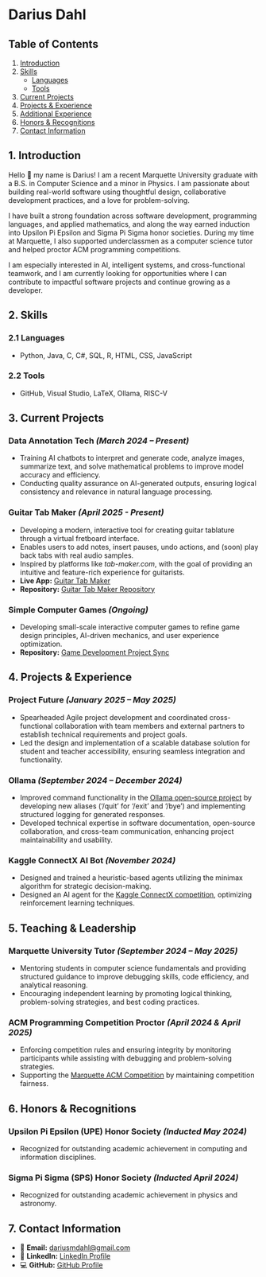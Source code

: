 # Darius Dahl

## Table of Contents
1. [Introduction](#introduction)
2. [Skills](#skills)
   - [Languages](#languages)
   - [Tools](#tools)
3. [Current Projects](#current-projects)
4. [Projects & Experience](#projects--experience)
5. [Additional Experience](#additional-experience)
6. [Honors & Recognitions](#honors--recognitions)
7. [Contact Information](#contact-information)

## 1. Introduction
Hello 👋 my name is Darius! I am a recent Marquette University graduate with a B.S. in Computer Science and a minor in Physics. I am passionate about building real-world software using thoughtful design, collaborative development practices, and a love for problem-solving.

I have built a strong foundation across software development, programming languages, and applied mathematics, and along the way earned induction into Upsilon Pi Epsilon and Sigma Pi Sigma honor societies. During my time at Marquette, I also supported underclassmen as a computer science tutor and helped proctor ACM programming competitions.

I am especially interested in AI, intelligent systems, and cross-functional teamwork, and I am currently looking for opportunities where I can contribute to impactful software projects and continue growing as a developer.

## 2. Skills

### 2.1 Languages
- Python, Java, C, C#, SQL, R, HTML, CSS, JavaScript

### 2.2 Tools
- GitHub, Visual Studio, LaTeX, Ollama, RISC-V

## 3. Current Projects

### Data Annotation Tech *(March 2024 – Present)*
- Training AI chatbots to interpret and generate code, analyze images, summarize text, and solve mathematical problems to improve model accuracy and efficiency.
- Conducting quality assurance on AI-generated outputs, ensuring logical consistency and relevance in natural language processing.

### Guitar Tab Maker *(April 2025 - Present)*
- Developing a modern, interactive tool for creating guitar tablature through a virtual fretboard interface.  
- Enables users to add notes, insert pauses, undo actions, and (soon) play back tabs with real audio samples.  
- Inspired by platforms like *tab-maker.com*, with the goal of providing an intuitive and feature-rich experience for guitarists.  
- **Live App:** <a href="https://guitar-tab-maker.streamlit.app/" target="_blank" rel="noopener noreferrer">Guitar Tab Maker</a>  
- **Repository:** [Guitar Tab Maker Repository](https://github.com/DariusDahl/guitar-tab-maker)  

### Simple Computer Games *(Ongoing)*  
- Developing small-scale interactive computer games to refine game design principles, AI-driven mechanics, and user experience optimization.  
- **Repository:** [Game Development Project Sync](https://github.com/DariusDahl/Game-Development-Project-Sync)

## 4. Projects & Experience

### Project Future *(January 2025 – May 2025)*  
- Spearheaded Agile project development and coordinated cross-functional collaboration with team members and external partners to establish technical requirements and project goals.
- Led the design and implementation of a scalable database solution for student and teacher accessibility, ensuring seamless integration and functionality.

### Ollama *(September 2024 – December 2024)*
- Improved command functionality in the [Ollama open-source project](https://ollama.com/) by developing new aliases (‘/quit’ for ‘/exit’ and ‘/bye’) and implementing structured logging for generated responses.
- Developed technical expertise in software documentation, open-source collaboration, and cross-team communication, enhancing project maintainability and usability.

### Kaggle ConnectX AI Bot *(November 2024)*
- Designed and trained a heuristic-based agents utilizing the minimax algorithm for strategic decision-making.  
- Designed an AI agent for the [Kaggle ConnectX competition](https://www.kaggle.com/competitions/connectx), optimizing reinforcement learning techniques.

## 5. Teaching & Leadership

### Marquette University Tutor *(September 2024 – May 2025)*
- Mentoring students in computer science fundamentals and providing structured guidance to improve debugging skills, code efficiency, and analytical reasoning.  
- Encouraging independent learning by promoting logical thinking, problem-solving strategies, and best coding practices.

### ACM Programming Competition Proctor *(April 2024 & April 2025)*
- Enforcing competition rules and ensuring integrity by monitoring participants while assisting with debugging and problem-solving strategies.  
- Supporting the [Marquette ACM Competition](https://mu.acm.org/competition) by maintaining competition fairness.

## 6. Honors & Recognitions

### Upsilon Pi Epsilon (UPE) Honor Society *(Inducted May 2024)*
- Recognized for outstanding academic achievement in computing and information disciplines.

### Sigma Pi Sigma (SPS) Honor Society *(Inducted April 2024)* 
- Recognized for outstanding academic achievement in physics and astronomy.

## 7. Contact Information
- 📧 **Email:** dariusmdahl@gmail.com  
- 🔗 **LinkedIn:** [LinkedIn Profile](https://www.linkedin.com/in/darius-dahl-a19bb9252/)  
- 💻 **GitHub:** [GitHub Profile](https://github.com/DariusDahl)
